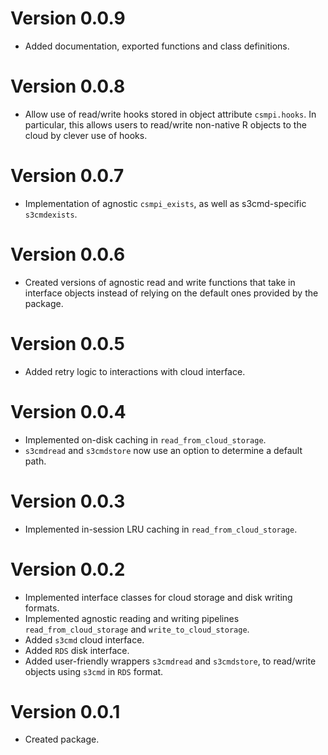 # Version 0.0.9
- Added documentation, exported functions and class definitions.

# Version 0.0.8
- Allow use of read/write hooks stored in object attribute `csmpi.hooks`. In particular, this allows
  users to read/write non-native R objects to the cloud by clever use of hooks.

# Version 0.0.7
- Implementation of agnostic `csmpi_exists`, as well as s3cmd-specific `s3cmdexists`.

# Version 0.0.6
- Created versions of agnostic read and write functions that take in interface objects instead of
  relying on the default ones provided by the package.

# Version 0.0.5
- Added retry logic to interactions with cloud interface.

# Version 0.0.4
- Implemented on-disk caching in `read_from_cloud_storage`.
- `s3cmdread` and `s3cmdstore` now use an option to determine a default path.

# Version 0.0.3
- Implemented in-session LRU caching in `read_from_cloud_storage`.

# Version 0.0.2
- Implemented interface classes for cloud storage and disk writing formats.
- Implemented agnostic reading and writing pipelines `read_from_cloud_storage` and
  `write_to_cloud_storage`.
- Added `s3cmd` cloud interface.
- Added `RDS` disk interface.
- Added user-friendly wrappers `s3cmdread` and `s3cmdstore`, to read/write objects using `s3cmd` in
  `RDS` format.

# Version 0.0.1
- Created package.
